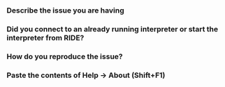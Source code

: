 ### Describe the issue you are having
<!-- Ride Issue -->

### Did you connect to an already running interpreter or start the interpreter from RIDE?
<!-- Connect to already running/Start an interpreter -->

### How do you reproduce the issue?
<!-- instructions to reproduce -->

### Paste the contents of Help → About (Shift+F1)
<!-- Paste Here -->

